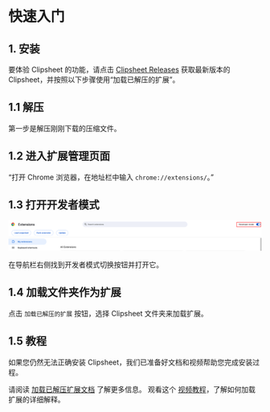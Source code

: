 # 快速入门

## 1. 安装

要体验 Clipsheet 的功能，请点击 [Clipsheet Releases](https://github.com/dream-num/univer-clipsheet/releases) 获取最新版本的 Clipsheet，并按照以下步骤使用“加载已解压的扩展”。

## 1.1 解压

第一步是解压刚刚下载的压缩文件。

## 1.2 进入扩展管理页面

“打开 Chrome 浏览器，在地址栏中输入 `chrome://extensions/`。”

## 1.3 打开开发者模式

![开发者模式](/assets/en-US/getting-started/chrome_extensions_developer_mode.png)

在导航栏右侧找到开发者模式切换按钮并打开它。

## 1.4 加载文件夹作为扩展

点击 `加载已解压的扩展` 按钮，选择 Clipsheet 文件夹来加载扩展。

## 1.5 教程

如果您仍然无法正确安装 Clipsheet，我们已准备好文档和视频帮助您完成安装过程。

请阅读 [加载已解压扩展文档](https://developer.chrome.com/docs/extensions/get-started/tutorial/hello-world#load-unpacked) 了解更多信息。
观看这个 [视频教程](https://www.youtube.com/watch?v=oswjtLwCUqg)，了解如何加载扩展的详细解释。
